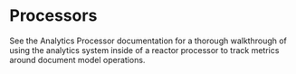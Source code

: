 # Processors

See the Analytics Processor documentation for a thorough walkthrough of using the analytics system inside of a reactor processor to track metrics around document model operations.